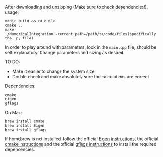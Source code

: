 After downloading and unzipping (Make sure to check dependencies!), usage:

```
mkdir build && cd build
cmake ..
make
./NumericalIntegration -current_path=/path/to/code/files(specifically the .py file)
```

In order to play around with parameters, look in the `main.cpp` file,
should be self explanatory.  Change parameters and sizing as desired.

TO DO:
* Make it easier to change the system size
* Double check and make absolutely sure the calculations are correct



Dependencies:
```
cmake
Eigen
gflags
```

On Mac:
```
brew install cmake
brew install Eigen
brew install gflags
```

If homebrew is not installed, follow the official [Eigen instructions](http://eigen.tuxfamily.org/index.php?title=Main_Page#Download), the official [cmake instructions](https://cmake.org/install/)
and the official [gflags instructions](https://gflags.github.io/gflags/) to install
the required dependencies.
